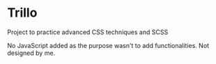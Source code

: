 # Trillo
Project to practice advanced CSS techniques and SCSS

No JavaScript added as the purpose wasn't to add functionalities. Not designed by me.
